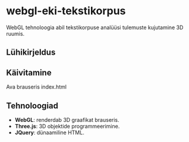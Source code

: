 # webgl-eki-tekstikorpus
WebGL tehnoloogia abil tekstikorpuse analüüsi tulemuste kujutamine 3D ruumis.

## Lühikirjeldus


## Käivitamine
Ava brauseris index.html

## Tehnoloogiad

- **WebGL**: renderdab 3D graafikat brauseris.
- **Three.js**: 3D objektide programmeerimine.
- **JQuery**: dünaamiline HTML.
